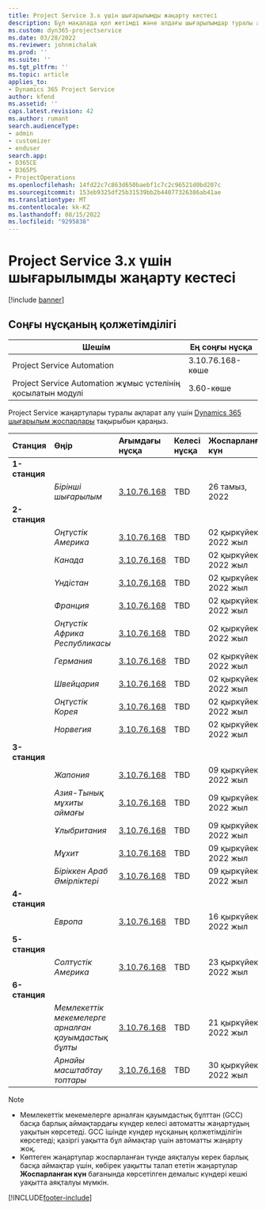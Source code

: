 ```yaml
---
title: Project Service 3.x үшін шығарылымды жаңарту кестесі
description: Бұл мақалада қол жетімді және алдағы шығарылымдар туралы ақпарат берілген Dynamics 365 Project Service Automation.
ms.custom: dyn365-projectservice
ms.date: 03/28/2022
ms.reviewer: johnmichalak
ms.prod: ''
ms.suite: ''
ms.tgt_pltfrm: ''
ms.topic: article
applies_to:
- Dynamics 365 Project Service
author: kfend
ms.assetid: ''
caps.latest.revision: 42
ms.author: rumant
search.audienceType:
- admin
- customizer
- enduser
search.app:
- D365CE
- D365PS
- ProjectOperations
ms.openlocfilehash: 14fd22c7c863d650baebf1c7c2c96521d0bd207c
ms.sourcegitcommit: 153eb9325df25b31539bb2b44077326386ab41ae
ms.translationtype: MT
ms.contentlocale: kk-KZ
ms.lasthandoff: 08/15/2022
ms.locfileid: "9295838"
---
```

# <a name="update-release-schedule-for-project-service-3x"></a>Project Service 3.x үшін шығарылымды жаңарту кестесі

[!include [banner](../includes/psa-now-project-operations.md)]

## <a name="latest-version-availability"></a>Соңғы нұсқаның қолжетімділігі

| Шешім  | Ең соңғы нұсқа |
|-------|----|
| Project Service Automation    | 3.10.76.168-көше |
| Project Service Automation жұмыс үстелінің қосылатын модулі                | 3.60-көше          |

Project Service жаңартулары туралы ақпарат алу үшін [Dynamics 365 шығарылым жоспарлары](/dynamics365/release-plans/) тақырыбын қараңыз. 

| Станция  | Өңір | Ағымдағы нұсқа | Келесі нұсқа |  Жоспарланған күн
| :---   | :---   | :---   | :---   |:---   |         
|<strong>1-станция</strong> | |  |  | |
| | <i>Бірінші шығарылым</i> | [3.10.76.168](whats-new-ur-45.md) | TBD | 26 тамыз, 2022
|<strong>2-станция</strong> | |  |  | |
| | <i>Оңтүстік Америка</i> | [3.10.76.168](whats-new-ur-45.md) | TBD | 02 қыркүйек, 2022 жыл
| | <i>Канада</i> | [3.10.76.168](whats-new-ur-45.md) | TBD | 02 қыркүйек, 2022 жыл
| | <i>Үндістан</i> | [3.10.76.168](whats-new-ur-45.md) | TBD | 02 қыркүйек, 2022 жыл
| | <i>Франция</i> | [3.10.76.168](whats-new-ur-45.md) | TBD | 02 қыркүйек, 2022 жыл
| | <i>Оңтүстік Африка Республикасы</i> | [3.10.76.168](whats-new-ur-45.md) | TBD | 02 қыркүйек, 2022 жыл
| | <i>Германия</i> | [3.10.76.168](whats-new-ur-45.md) | TBD | 02 қыркүйек, 2022 жыл
| | <i>Швейцария</i> | [3.10.76.168](whats-new-ur-45.md) | TBD | 02 қыркүйек, 2022 жыл
| | <i>Оңтүстік Корея</i> | [3.10.76.168](whats-new-ur-45.md) | TBD | 02 қыркүйек, 2022 жыл
| | <i>Норвегия</i> | [3.10.76.168](whats-new-ur-45.md) | TBD | 02 қыркүйек, 2022 жыл
|<strong>3-станция</strong> | |  |  | |
| | <i>Жапония</i> | [3.10.76.168](whats-new-ur-45.md) | TBD | 09 қыркүйек, 2022 жыл
| | <i>Азия-Тынық мұхиты аймағы</i> | [3.10.76.168](whats-new-ur-45.md) | TBD | 09 қыркүйек, 2022 жыл
| | <i>Ұлыбритания</i> | [3.10.76.168](whats-new-ur-45.md) | TBD | 09 қыркүйек, 2022 жыл
| | <i>Мұхит</i> | [3.10.76.168](whats-new-ur-45.md) | TBD | 09 қыркүйек, 2022 жыл
| | <i>Біріккен Араб Әмірліктері</i> | [3.10.76.168](whats-new-ur-45.md) | TBD | 09 қыркүйек, 2022 жыл
|<strong>4-станция</strong> | |  |  | |
| | <i>Европа</i> | [3.10.76.168](whats-new-ur-45.md) | TBD | 16 қыркүйек, 2022 жыл
|<strong>5-станция</strong> | |  |  | |
| | <i>Солтүстік Америка</i> | [3.10.76.168](whats-new-ur-45.md) | TBD | 23 қыркүйек, 2022 жыл
|<strong>6-станция</strong> | |  |  | |
| | <i>Мемлекеттік мекемелерге арналған қауымдастық бұлты</i> | [3.10.76.168](whats-new-ur-45.md) | TBD | 21 қыркүйек, 2022 жыл
| | <i>Арнайы масштабтау топтары</i> | [3.10.76.168](whats-new-ur-45.md) | TBD | 30 қыркүйек, 2022 жыл




>[!Note]
> - Мемлекеттік мекемелерге арналған қауымдастық бұлттан (GCC) басқа барлық аймақтардағы күндер келесі автоматты жаңартудың уақытын көрсетеді. GCC ішінде күндер нұсқаның қолжетімділігін көрсетеді; қазіргі уақытта бұл аймақтар үшін автоматты жаңарту жоқ.
> - Көптеген жаңартулар жоспарланған түнде аяқталуы керек барлық басқа аймақтар үшін, көбірек уақытты талап ететін жаңартулар **Жоспарланған күн** бағанында көрсетілген демалыс күндері кешкі уақытта аяқталуы мүмкін.


[!INCLUDE[footer-include](../includes/footer-banner.md)]
